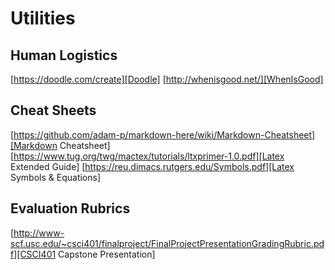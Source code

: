 # Utilities

## Human Logistics
[https://doodle.com/create][Doodle]
[http://whenisgood.net/][WhenIsGood]

## Cheat Sheets
[https://github.com/adam-p/markdown-here/wiki/Markdown-Cheatsheet][Markdown Cheatsheet]
[https://www.tug.org/twg/mactex/tutorials/ltxprimer-1.0.pdf][Latex Extended Guide]
[https://reu.dimacs.rutgers.edu/Symbols.pdf][Latex Symbols & Equations]

## Evaluation Rubrics
[http://www-scf.usc.edu/~csci401/finalproject/FinalProjectPresentationGradingRubric.pdf][CSCI401 Capstone Presentation]
